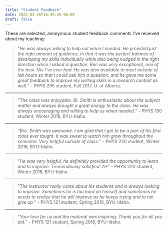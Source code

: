 ```yaml
---
title: "Student Feedback"
date: 2022-03-26T16:45:45-06:00
draft: false
---
```


These are selected, anonymous student feedback comments I've received about my teaching:

> "*He was always willing to help out when I needed. He provided just the right amount of guidence, in that it was the perfect balance of developing my skills individually while also being nudged in the right direction when I asked a question. Ben was very exceptional, one of the best TAs I've ever had. He was also available to meet outside of lab hours so that I could ask him a question, and he gave me some great feedback to improve my writing skills in a research context as well.*" - PHYS 295 student, Fall 2017, U. of Alberta.

---

> "*The class was enjoyable. Br. Smith is enthusiastic about the subject matter and always brought a great energy to the class. He was always encouraging and willing to help us when needed.*" - PHYS 150 student, Winter 2016, BYU-Idaho.

---

> *"Bro. Smith was awesome. I am glad that I got to be a part of his first class ever taught. It was sweet to watch him grow throughout the semester. Very helpful outside of class.*" - PHYS 220 student, Winter 2016, BYU-Idaho.

---

> *"He was very helpful, he definitely provided the opportunity to learn and to improve. Tremendously satisfied. A+*" - PHYS 220 student, Winter 2016, BYU-Idaho.

---

> "*The instructor really cares about his students and is always looking to improve. Sometimes he is too hard on himself and sometimes he needs to realize that he will improve as he keeps trying and to not give up.*" - PHYS 121 student, Spring 2016, BYU-Idaho.

---

> "*Your love for us and the material was inspiring. Thank you for all you did.*" - PHYS 121 student, Spring 2016, BYU-Idaho.
